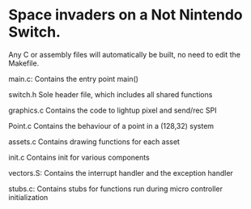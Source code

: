 # Space invaders on a Not Nintendo Switch. 

Any C or assembly files will automatically be built,
no need to edit the Makefile.

main.c:
	Contains the entry point main()
	
switch.h
	Sole header file, which includes all shared functions

graphics.c
	Contains the code to lightup pixel and send/rec SPI
	
Point.c
	Contains the behaviour of a point in a (128,32) system
	
assets.c
	Contains drawing functions for each asset

init.c
	Contains init for various components
	
vectors.S:
	Contains the interrupt handler and the exception handler

stubs.c:
	Contains stubs for functions run during micro controller
	initialization

